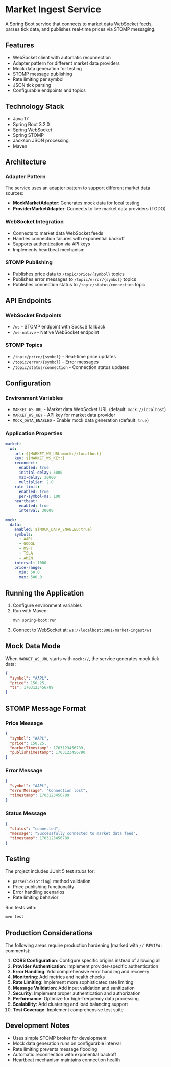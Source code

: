 # Market Ingest Service

A Spring Boot service that connects to market data WebSocket feeds, parses tick data, and publishes real-time prices via STOMP messaging.

## Features

- WebSocket client with automatic reconnection
- Adapter pattern for different market data providers
- Mock data generation for testing
- STOMP message publishing
- Rate limiting per symbol
- JSON tick parsing
- Configurable endpoints and topics

## Technology Stack

- Java 17
- Spring Boot 3.2.0
- Spring WebSocket
- Spring STOMP
- Jackson JSON processing
- Maven

## Architecture

### Adapter Pattern
The service uses an adapter pattern to support different market data sources:

- **MockMarketAdapter**: Generates mock data for local testing
- **ProviderMarketAdapter**: Connects to live market data providers (TODO)

### WebSocket Integration
- Connects to market data WebSocket feeds
- Handles connection failures with exponential backoff
- Supports authentication via API keys
- Implements heartbeat mechanism

### STOMP Publishing
- Publishes price data to `/topic/price/{symbol}` topics
- Publishes error messages to `/topic/error/{symbol}` topics
- Publishes connection status to `/topic/status/connection` topic

## API Endpoints

### WebSocket Endpoints
- `/ws` - STOMP endpoint with SockJS fallback
- `/ws-native` - Native WebSocket endpoint

### STOMP Topics
- `/topic/price/{symbol}` - Real-time price updates
- `/topic/error/{symbol}` - Error messages
- `/topic/status/connection` - Connection status updates

## Configuration

### Environment Variables
- `MARKET_WS_URL` - Market data WebSocket URL (default: `mock://localhost`)
- `MARKET_WS_KEY` - API key for market data provider
- `MOCK_DATA_ENABLED` - Enable mock data generation (default: `true`)

### Application Properties
```yaml
market:
  ws:
    url: ${MARKET_WS_URL:mock://localhost}
    key: ${MARKET_WS_KEY:}
    reconnect:
      enabled: true
      initial-delay: 5000
      max-delay: 30000
      multiplier: 2.0
    rate-limit:
      enabled: true
      per-symbol-ms: 100
    heartbeat:
      enabled: true
      interval: 30000

mock:
  data:
    enabled: ${MOCK_DATA_ENABLED:true}
    symbols:
      - AAPL
      - GOOGL
      - MSFT
      - TSLA
      - AMZN
    interval: 1000
    price-range:
      min: 50.0
      max: 500.0
```

## Running the Application

1. Configure environment variables
2. Run with Maven:
   ```bash
   mvn spring-boot:run
   ```
3. Connect to WebSocket at: `ws://localhost:8081/market-ingest/ws`

## Mock Data Mode

When `MARKET_WS_URL` starts with `mock://`, the service generates mock tick data:

```json
{
  "symbol": "AAPL",
  "price": 150.25,
  "ts": 1703123456789
}
```

## STOMP Message Format

### Price Message
```json
{
  "symbol": "AAPL",
  "price": 150.25,
  "marketTimestamp": 1703123456789,
  "publishTimestamp": 1703123456790
}
```

### Error Message
```json
{
  "symbol": "AAPL",
  "errorMessage": "Connection lost",
  "timestamp": 1703123456789
}
```

### Status Message
```json
{
  "status": "connected",
  "message": "Successfully connected to market data feed",
  "timestamp": 1703123456789
}
```

## Testing

The project includes JUnit 5 test stubs for:
- `parseTick(String)` method validation
- Price publishing functionality
- Error handling scenarios
- Rate limiting behavior

Run tests with:
```bash
mvn test
```

## Production Considerations

The following areas require production hardening (marked with `// REVIEW:` comments):

1. **CORS Configuration**: Configure specific origins instead of allowing all
2. **Provider Authentication**: Implement provider-specific authentication
3. **Error Handling**: Add comprehensive error handling and recovery
4. **Monitoring**: Add metrics and health checks
5. **Rate Limiting**: Implement more sophisticated rate limiting
6. **Message Validation**: Add input validation and sanitization
7. **Security**: Implement proper authentication and authorization
8. **Performance**: Optimize for high-frequency data processing
9. **Scalability**: Add clustering and load balancing support
10. **Test Coverage**: Implement comprehensive test suite

## Development Notes

- Uses simple STOMP broker for development
- Mock data generation runs on configurable interval
- Rate limiting prevents message flooding
- Automatic reconnection with exponential backoff
- Heartbeat mechanism maintains connection health
